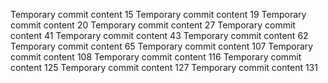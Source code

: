 Temporary commit content 15
Temporary commit content 19
Temporary commit content 20
Temporary commit content 27
Temporary commit content 41
Temporary commit content 43
Temporary commit content 62
Temporary commit content 65
Temporary commit content 107
Temporary commit content 108
Temporary commit content 116
Temporary commit content 125
Temporary commit content 127
Temporary commit content 131
